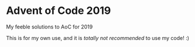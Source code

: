 # Advent of Code 2019

My feeble solutions to AoC for 2019

This is for my own use, and it is *totally not recommended* to use my code! :)

